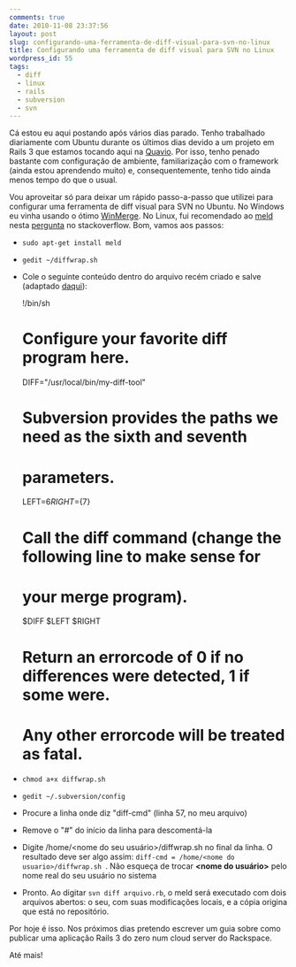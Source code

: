 ```yaml
---
comments: true
date: 2010-11-08 23:37:56
layout: post
slug: configurando-uma-ferramenta-de-diff-visual-para-svn-no-linux
title: Configurando uma ferramenta de diff visual para SVN no Linux
wordpress_id: 55
tags:
  - diff
  - linux
  - rails
  - subversion
  - svn
---
```


Cá estou eu aqui postando após vários dias parado. Tenho trabalhado diariamente com Ubuntu durante os últimos dias devido a um projeto em Rails 3 que estamos tocando aqui na [Quavio](http://www.quavio.com.br). Por isso, tenho penado bastante com configuração de ambiente, familiarização com o framework (ainda estou aprendendo muito) e, consequentemente, tenho tido ainda menos tempo do que o usual.

Vou aproveitar só para deixar um rápido passo-a-passo que utilizei para configurar uma ferramenta de diff visual para SVN no Ubuntu. No Windows eu vinha usando o ótimo [WinMerge](http://winmerge.org/). No Linux, fui recomendado ao [meld](http://meld.sourceforge.net/) nesta [pergunta](http://stackoverflow.com/questions/1141686/visual-svn-diff-and-compare-tools-for-linux) no stackoverflow. Bom, vamos aos passos:

- `sudo apt-get install meld`
- `gedit ~/diffwrap.sh`
- Cole o seguinte conteúdo dentro do arquivo recém criado e salve (adaptado [daqui](http://svnbook.red-bean.com/en/1.2/svn.advanced.externaldifftools.html)):

  !/bin/sh

  # Configure your favorite diff program here.

  DIFF="/usr/local/bin/my-diff-tool"

  # Subversion provides the paths we need as the sixth and seventh

  # parameters.

  LEFT=${6}
    RIGHT=${7}

  # Call the diff command (change the following line to make sense for

  # your merge program).

  $DIFF $LEFT $RIGHT

  # Return an errorcode of 0 if no differences were detected, 1 if some were.

  # Any other errorcode will be treated as fatal.

- `chmod a+x diffwrap.sh`
- `gedit ~/.subversion/config`
- Procure a linha onde diz "diff-cmd" (linha 57, no meu arquivo)
- Remove o "#" do início da linha para descomentá-la
- Digite /home/<nome do seu usuário>/diffwrap.sh no final da linha. O resultado deve ser algo assim: `diff-cmd = /home/<nome do usuario>/diffwrap.sh
`. Não esqueça de trocar **<nome do usuário>** pelo nome real do seu usuário no sistema
- Pronto. Ao digitar `svn diff arquivo.rb`, o meld será executado com dois arquivos abertos: o seu, com suas modificações locais, e a cópia origina que está no repositório.

Por hoje é isso. Nos próximos dias pretendo escrever um guia sobre como publicar uma aplicação Rails 3 do zero num cloud server do Rackspace.

Até mais!
